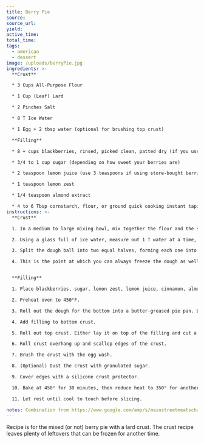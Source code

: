 ```yaml
---
title: Berry Pie
source: 
source_url: 
yield: 
active_time: 
total_time: 
tags:
  - american
  - dessert
image: /uploads/berryPie.jpg
ingredients: >-
  **Crust**

  * 3 Cups All-Purpose Flour 

  * 1 Cup (Leaf) Lard 

  * 2 Pinches Salt 

  * 8 T Ice Water 

  * 1 Egg + 2 tbsp water (optional for brushing top crust) 

  **Filling**

  * 8 + cups blackberries, rinsed, picked clean, patted dry (if you use frozen berries, defrost and drain them) 

  * 3/4 to 1 cup sugar (depending on how sweet your berries are) 

  * 2 teaspoon lemon juice (use 3 teaspoons if using store-bought berries) 

  * 1 teaspoon lemon zest 

  * 1/4 teaspoon almond extract 

  * 4 to 6 Tbsp cornstarch, flour, or ground quick cooking instant tapioca (use 4 Tbsp if making the pie with wild-picked berries that include a few not fully ripe berries, 6 Tbsp if making the pie with store-bought very ripe berries) 
instructions: >-
  **Crust**

  1. In a medium to large mixing bowl, mix together the flour and the salt.  Add the Lard and using a Pastry Blender, mix until the lard and the flour mixture combine to the consistency of gritty pea-sized or a bit smaller pieces. 

  2. Using a glass full of ice water, measure out 1 T water at a time, adding it to the flour and lard mixture and stirring with a spoon or your hands.  Do this, up to 8 T water, until the dough sticks together to form a ball.  It should be sticky and not dried out, but hold its shape easily. 

  3. Split the dough ball into two equal halves, forming each one into a ball.  Wrap the dough balls in parchment or wax paper or plastic wrap and refrigerate for 30 minutes or so.

  4. This is the point at which you can always freeze the dough as well.


  **Filling**

  1. Place blackberries, sugar, lemon zest, lemon juice, cinnamon, almond extract, and cornstarch/flour/or ground instant tapioca in a large bowl. Gently fold the berries until they are all well coated with sugar. Let sit for 30 minutes. 

  2. Preheat oven to 450°F. 

  3. Roll out the dough for the bottom into a butter-greased pie pan. Leave about 1 inch hanging over the edge. 

  4. Add filling to bottom crust. 

  5. Roll out top crust. Either lay it on top of the filling and cut a few slits to vent, or arrange into a lattice, or use cutouts to add on top. If using entire top layer, leave an inch overhang. 

  6. Roll crust overhang up and scallop edges of the crust. 

  7. Brush the crust with the egg wash. 

  8. (Optional) Dust the crust with granulated sugar. 

  9. Cover edges with a silicone crust protector. 

  10. Bake at 450° for 30 minutes, then reduce heat to 350° for another 30+ minutes until the filling is bubbling. 

  11. Let rest until cool to touch before slicing. 

notes: Combination from https://www.google.com/amp/s/mainstreetmeatschatt.wordpress.com/2014/09/01/leaf-lard-crust-and-a-so-long-summer-blueberry-pie/amp/ and https://www.simplyrecipes.com/recipes/blackberry_pie/
---
```

Recipe is for the mixed (or not) berry pie with a lard crust. The crust recipe leaves plenty of leftovers that can be frozen for another time.